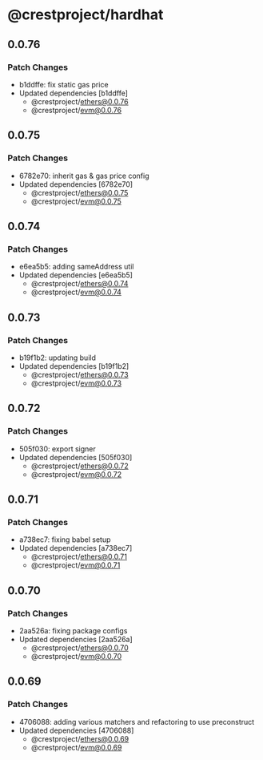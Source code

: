 # @crestproject/hardhat

## 0.0.76

### Patch Changes

- b1ddffe: fix static gas price
- Updated dependencies [b1ddffe]
  - @crestproject/ethers@0.0.76
  - @crestproject/evm@0.0.76

## 0.0.75

### Patch Changes

- 6782e70: inherit gas & gas price config
- Updated dependencies [6782e70]
  - @crestproject/ethers@0.0.75
  - @crestproject/evm@0.0.75

## 0.0.74

### Patch Changes

- e6ea5b5: adding sameAddress util
- Updated dependencies [e6ea5b5]
  - @crestproject/ethers@0.0.74
  - @crestproject/evm@0.0.74

## 0.0.73

### Patch Changes

- b19f1b2: updating build
- Updated dependencies [b19f1b2]
  - @crestproject/ethers@0.0.73
  - @crestproject/evm@0.0.73

## 0.0.72

### Patch Changes

- 505f030: export signer
- Updated dependencies [505f030]
  - @crestproject/ethers@0.0.72
  - @crestproject/evm@0.0.72

## 0.0.71

### Patch Changes

- a738ec7: fixing babel setup
- Updated dependencies [a738ec7]
  - @crestproject/ethers@0.0.71
  - @crestproject/evm@0.0.71

## 0.0.70

### Patch Changes

- 2aa526a: fixing package configs
- Updated dependencies [2aa526a]
  - @crestproject/ethers@0.0.70
  - @crestproject/evm@0.0.70

## 0.0.69

### Patch Changes

- 4706088: adding various matchers and refactoring to use preconstruct
- Updated dependencies [4706088]
  - @crestproject/ethers@0.0.69
  - @crestproject/evm@0.0.69
